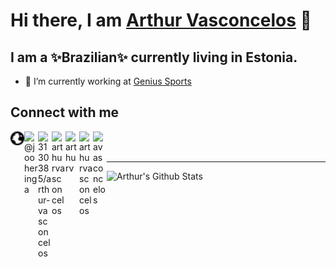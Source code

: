 # Hi there, I am [Arthur Vasconcelos][website] 🖖

## I am a ✨Brazilian✨ currently living in Estonia.

- 🔭 I’m currently working at [Genius Sports][company]
<!-- - 🌱 I’m currently learning ... -->
<!-- - 👯 I’m looking to collaborate on ... -->
<!-- - 🤔 I’m looking for help with ... -->
<!-- - 💬 Ask me about ... -->
<!-- - 📫 How to reach me: ... -->
<!-- - 😄 Pronouns: ... -->
<!-- - ⚡ Fun fact: ... -->

## Connect with me

[<img align="left" alt="arthurvasconcelos.com.br" width="22px" src="https://raw.githubusercontent.com/iconic/open-iconic/master/svg/globe.svg" />][website]
[<img align="left" alt="@jooheringa" width="22px" src="https://cdn.jsdelivr.net/npm/simple-icons@v3/icons/twitter.svg" />][twitter]
[<img align="left" alt="3130385/arthur-vasconcelos" width="22px" src="https://cdn.jsdelivr.net/npm/simple-icons@v3/icons/stackoverflow.svg" />][stackoverflow]
[<img align="left" alt="arthurvasconcelos" width="22px" src="https://cdn.jsdelivr.net/npm/simple-icons@v3/icons/linkedin.svg" />][linkedin]
[<img align="left" alt="arthurv" width="22px" src="https://cdn.jsdelivr.net/npm/simple-icons@v3/icons/hackerrank.svg" />][hackerrank]
[<img align="left" alt="arthurvasconcelos" width="22px" src="https://cdn.jsdelivr.net/npm/simple-icons@v3/icons/codersrank.svg" />][codersrank]
[<img align="left" alt="avasconcelos" width="22px" src="https://cdn.jsdelivr.net/npm/simple-icons@v3/icons/keybase.svg" />][keybase]

<br />
<br />

---

<img align="left" alt="Arthur's Github Stats" src="https://github-readme-stats.codestackr.vercel.app/api?username=arthurvasconcelos&show_icons=true&hide_border=true" />

[website]: https://arthurvasconcelos.com.br/
[company]: https://www.geniussports.com/
[twitter]: https://twitter.com/jookeringa
[stackoverflow]: https://stackoverflow.com/users/3130385/arthur-vasconcelos
[linkedin]: https://www.linkedin.com/in/arthurvasconcelos/
[hackerrank]: https://www.hackerrank.com/arthurv
[codersrank]: https://profile.codersrank.io/user/arthurvasconcelos/
[keybase]: https://keybase.io/avasconcelos
